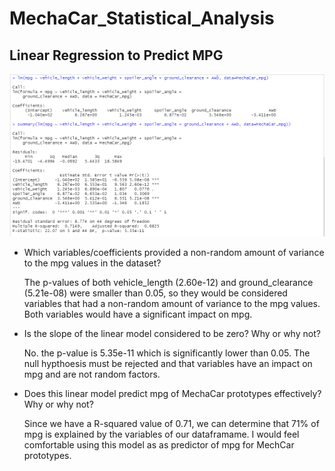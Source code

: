 # MechaCar_Statistical_Analysis

## Linear Regression to Predict MPG

![this is an image](https://github.com/eneubauer2022/MechaCar_Statistical_Analysis/blob/main/deliverable%201.png)

- Which variables/coefficients provided a non-random amount of variance to the mpg values in the dataset?

  The p-values of both vehicle_length (2.60e-12) and ground_clearance (5.21e-08) were smaller than 0.05, so they would be considered variables that had a non-random amount of variance to the mpg values. Both variables would have a significant impact on mpg. 

- Is the slope of the linear model considered to be zero? Why or why not?

  No. the p-value is 5.35e-11 which is significantly lower than 0.05. The null hypthoesis must be rejected and that variables have an impact on mpg and are not random factors. 

- Does this linear model predict mpg of MechaCar prototypes effectively? Why or why not?

  Since we have a R-squared value of 0.71, we can determine that 71% of mpg is explained by the variables of our dataframame. I would feel comfortable using this model as as predictor of mpg for MechCar prototypes. 
